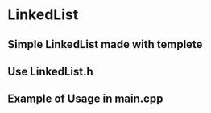 # LinkedList
## Simple LinkedList made with templete
## Use LinkedList.h

## Example of Usage in main.cpp
